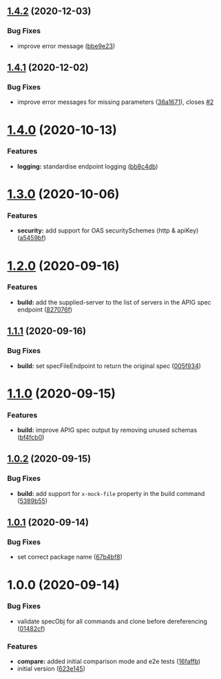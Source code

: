 ## [1.4.2](https://github.com/digio/oaat/compare/v1.4.1...v1.4.2) (2020-12-03)


### Bug Fixes

* improve error message ([bbe9e23](https://github.com/digio/oaat/commit/bbe9e23cf93792afcadeeed8ae2708e7dd512efa))

## [1.4.1](https://github.com/digio/oaat/compare/v1.4.0...v1.4.1) (2020-12-02)


### Bug Fixes

* improve error messages for missing parameters ([36a1671](https://github.com/digio/oaat/commit/36a1671c9226ac71c1c377d93acca1673523dc34)), closes [#2](https://github.com/digio/oaat/issues/2)

# [1.4.0](https://github.com/digio/oaat/compare/v1.3.0...v1.4.0) (2020-10-13)


### Features

* **logging:** standardise endpoint logging ([bb8c4db](https://github.com/digio/oaat/commit/bb8c4dbc1d42cbdf7712229f553ecdd0b01a3bd3))

# [1.3.0](https://github.com/digio/oaat/compare/v1.2.0...v1.3.0) (2020-10-06)


### Features

* **security:** add support for OAS securitySchemes (http & apiKey) ([a5459bf](https://github.com/digio/oaat/commit/a5459bf02eaccf1d1789b522c3fa1deac3457248))

# [1.2.0](https://github.com/digio/oaat/compare/v1.1.1...v1.2.0) (2020-09-16)


### Features

* **build:** add the supplied-server to the list of servers in the APIG spec endpoint ([827076f](https://github.com/digio/oaat/commit/827076fa26c36bbcadda0cd6a21cf677b11e9186))

## [1.1.1](https://github.com/digio/oaat/compare/v1.1.0...v1.1.1) (2020-09-16)


### Bug Fixes

* **build:** set specFileEndpoint to return the original spec ([005f934](https://github.com/digio/oaat/commit/005f934635bbeea105cb8e295e905e0247c0c59e))

# [1.1.0](https://github.com/digio/oaat/compare/v1.0.2...v1.1.0) (2020-09-15)


### Features

* **build:** improve APIG spec output by removing unused schemas ([bf4fcb0](https://github.com/digio/oaat/commit/bf4fcb0bf4bcf9ed08242e919e42beb456d49bad))

## [1.0.2](https://github.com/digio/oaat/compare/v1.0.1...v1.0.2) (2020-09-15)


### Bug Fixes

* **build:** add support for `x-mock-file` property in the build command ([5389b55](https://github.com/digio/oaat/commit/5389b55ab1d77233cee4decb859520e297a807ea))

## [1.0.1](https://github.com/digio/oaat/compare/v1.0.0...v1.0.1) (2020-09-14)


### Bug Fixes

* set correct package name ([67b4bf8](https://github.com/digio/oaat/commit/67b4bf886f60aad780cb825cf3d1fc43ddd354ae))

# 1.0.0 (2020-09-14)


### Bug Fixes

* validate specObj for all commands and clone before dereferencing ([01482cf](https://github.com/digio/oaat/commit/01482cf6e68523aa26c3ab4ca2fa7801089a5b8f))


### Features

* **compare:** added initial comparison mode and e2e tests ([16faffb](https://github.com/digio/oaat/commit/16faffb4cbf176be5127fe832c6089ebb83d2345))
* initial version ([623e145](https://github.com/digio/oaat/commit/623e145c88f35a620e7105c18a1b3195703780b8))
